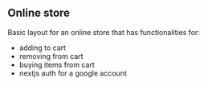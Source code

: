 ## Online store

Basic layout for an online store that has functionalities for:

- adding to cart
- removing from cart
- buying items from cart
- nextjs auth for a google account
